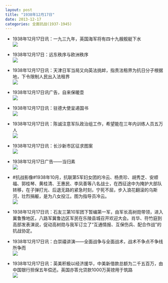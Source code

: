 ```yaml
---
layout: post
title: "1938年12月17日"
date: 2013-12-17
categories: 全面抗战(1937-1945)
---
```


<meta name="referrer" content="no-referrer" />

- 1938年12月17日讯：一九三九年，英国海军将有四十九艘舰艇下水 <br/><img src="https://ww3.sinaimg.cn/large/aca367d8jw1ebn1r73dxdj20cs0yh0zs.jpg" />

- 1938年12月17日：远东秩序与欧洲秩序 <br/><img src="https://ww4.sinaimg.cn/large/aca367d8jw1ebn00tlbzbj20cs0kn7bd.jpg" />

- 1938年12月17日讯：天津日军当局又向英法挑衅，指责法租界为抗日分子根据地，下令限制人民出入法租界 <br/><img src="https://ww3.sinaimg.cn/large/aca367d8jw1ebmyak5g8pj20cs0r77a6.jpg" />

- 1938年12月17日讯广告，自来保暖壶 <br/><img src="https://ww3.sinaimg.cn/large/aca367d8jw1ebmt34uz9qj20fi0hddk8.jpg" />

- 1938年12月17日讯：驻德大使呈递国书 <br/><img src="https://ww1.sinaimg.cn/large/aca367d8jw1ebmrclvp8oj20cs0bvq4u.jpg" />

- 1938年12月17日讯：陈诚注意军队政治组工作，希望能在三年内训练人员五万人 <br/><img src="https://ww4.sinaimg.cn/large/aca367d8jw1ebmm5cwhijj20cs0llad5.jpg" />

- 1938年12月17日讯：长沙新市区征求图案 <br/><img src="https://ww2.sinaimg.cn/large/aca367d8jw1ebmkeyluikj208z063mye.jpg" />

- 1938年12月17日广告——当归素 <br/><img src="https://ww2.sinaimg.cn/large/aca367d8jw1ebmioj6z06j20a10hj0vk.jpg" />

- #抗战影像#1938年10月，抗联第5军妇女团的冷云、杨贵珍、胡秀芝、安顺福、郭桂琴、黄桂清、王惠民、李凤善等八名战士，在西征途中为掩护大部队转移，在子弹打光、后退无路的紧急时刻，宁死不屈，步入浪花翻滚的乌斯河，壮烈捐躯，是为八女投江。图为指导员冷云。 <br/><img src="https://ww3.sinaimg.cn/large/aca367d8jw1ebmgxuc6m1j20pa0y9k26.jpg" />

- 1938年12月17日讯：石友三第10军团下暂编第一军，由军长高树勋带领，进入冀鲁豫地区，八路军冀鲁边区军民在乐陵县城召开欢迎大会。肖华、符竹庭到高部发表演说，促动高树勋与我军订立了“互通情报、互保伤兵、配合作战”的抗战协定。 

- 1938年12月17日讯：白崇禧讲演——全面战争与全面战术，战术不争点不争线所争而 <br/><img src="https://ww2.sinaimg.cn/large/aca367d8jw1ebmdhbi6caj20cs0xm45k.jpg" />

- 1938年12月17日讯：英美积极以经济援华，中美新借款总额为二千五百万，由中国银行担保五年偿还。英国亦答允贷款1000万英镑用于筑路 <br/><img src="https://ww3.sinaimg.cn/large/aca367d8jw1ebmbqyqtazj20cs1f1gsa.jpg" />

